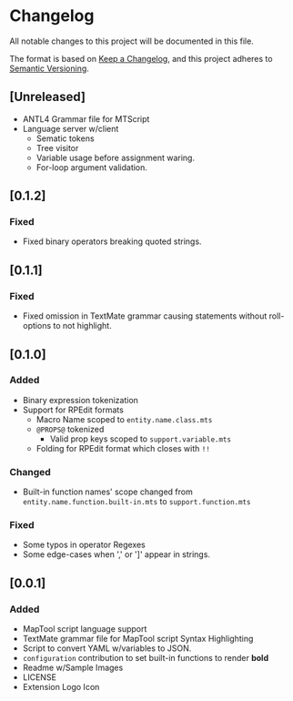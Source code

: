 # Changelog

All notable changes to this project will be documented in this file.

The format is based on [Keep a Changelog](https://keepachangelog.com/en/1.1.0/),
and this project adheres to [Semantic Versioning](https://semver.org/spec/v2.0.0.html).

## [Unreleased]

- ANTL4 Grammar file for MTScript
- Language server w/client
  - Sematic tokens
  - Tree visitor
  - Variable usage before assignment waring.
  - For-loop argument validation.

## [0.1.2]

### Fixed

- Fixed binary operators breaking quoted strings.

## [0.1.1]

### Fixed

- Fixed omission in TextMate grammar causing statements without roll-options to not highlight.

## [0.1.0]

### Added

- Binary expression tokenization
- Support for RPEdit formats
  - Macro Name scoped to `entity.name.class.mts`
  - `@PROPS@` tokenized
    - Valid prop keys  scoped to `support.variable.mts`
  - Folding for RPEdit format which closes with `!!`

### Changed

- Built-in function names' scope changed from `entity.name.function.built-in.mts`
to `support.function.mts`

### Fixed

- Some typos in operator Regexes
- Some edge-cases when ',' or ']' appear in strings.

## [0.0.1]

### Added

- MapTool script language support
- TextMate grammar file for MapTool script Syntax Highlighting
- Script to convert YAML w/variables to JSON.
- `configuration` contribution to set built-in functions to render **bold**
- Readme w/Sample Images
- LICENSE
- Extension Logo Icon
